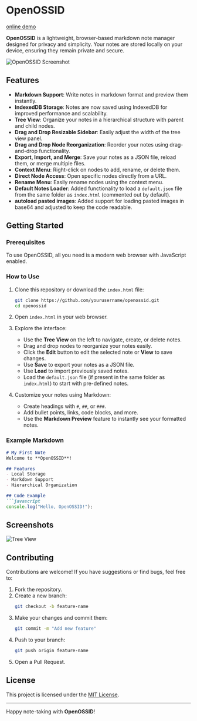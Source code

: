 # OpenOSSID

[online demo](https://vroby65.github.io/OpenOSSID/)

**OpenOSSID** is a lightweight, browser-based markdown note manager designed for privacy and simplicity. Your notes are stored locally on your device, ensuring they remain private and secure.

![OpenOSSID Screenshot](https://cdn-icons-png.flaticon.com/128/3273/3273518.png)

## Features

- **Markdown Support**: Write notes in markdown format and preview them instantly.
- **IndexedDB Storage**: Notes are now saved using IndexedDB for improved performance and scalability.
- **Tree View**: Organize your notes in a hierarchical structure with parent and child nodes.
- **Drag and Drop Resizable Sidebar**: Easily adjust the width of the tree view panel.
- **Drag and Drop Node Reorganization**: Reorder your notes using drag-and-drop functionality.
- **Export, Import, and Merge**: Save your notes as a JSON file, reload them, or merge multiple files.
- **Context Menu**: Right-click on nodes to add, rename, or delete them.
- **Direct Node Access**: Open specific nodes directly from a URL.
- **Rename Menu**: Easily rename nodes using the context menu.
- **Default Notes Loader**: Added functionality to load a `default.json` file from the same folder as `index.html` (commented out by default).
- **autoload pasted images**: Added support for loading pasted images in base64 and adjusted to keep the code readable.

## Getting Started

### Prerequisites

To use OpenOSSID, all you need is a modern web browser with JavaScript enabled.

### How to Use

1. Clone this repository or download the `index.html` file:
   ```bash
   git clone https://github.com/yourusername/openossid.git
   cd openossid
   ```
2. Open `index.html` in your web browser.

3. Explore the interface:
   - Use the **Tree View** on the left to navigate, create, or delete notes.
   - Drag and drop nodes to reorganize your notes easily.
   - Click the **Edit** button to edit the selected note or **View** to save changes.
   - Use **Save** to export your notes as a JSON file.
   - Use **Load** to import previously saved notes.
   - Load the `default.json` file (if present in the same folder as `index.html`) to start with pre-defined notes.

4. Customize your notes using Markdown:
   - Create headings with `#`, `##`, or `###`.
   - Add bullet points, links, code blocks, and more.
   - Use the **Markdown Preview** feature to instantly see your formatted notes.

### Example Markdown

```markdown
# My First Note
Welcome to **OpenOSSID**!

## Features
- Local Storage
- Markdown Support
- Hierarchical Organization

## Code Example
```javascript
console.log("Hello, OpenOSSID!");
```

## Screenshots

![Tree View](https://cdn-icons-png.flaticon.com/128/3273/3273518.png)

## Contributing

Contributions are welcome! If you have suggestions or find bugs, feel free to:
1. Fork the repository.
2. Create a new branch:
   ```bash
   git checkout -b feature-name
   ```
3. Make your changes and commit them:
   ```bash
   git commit -m "Add new feature"
   ```
4. Push to your branch:
   ```bash
   git push origin feature-name
   ```
5. Open a Pull Request.

## License

This project is licensed under the [MIT License](LICENSE).

---

Happy note-taking with **OpenOSSID**!
